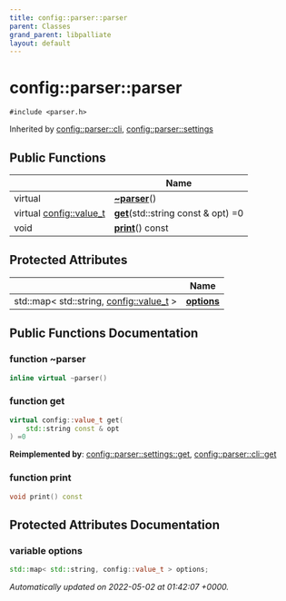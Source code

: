 ```yaml
---
title: config::parser::parser
parent: Classes
grand_parent: libpalliate
layout: default
---
```


# config::parser::parser






`#include <parser.h>`

Inherited by [config::parser::cli](/libpalliate/generated/Classes/classconfig_1_1parser_1_1cli), [config::parser::settings](/libpalliate/generated/Classes/classconfig_1_1parser_1_1settings)

## Public Functions

|                | Name           |
| -------------- | -------------- |
| virtual | **[~parser](/libpalliate/generated/Classes/classconfig_1_1parser_1_1parser#function-~parser)**() |
| virtual [config::value_t](/libpalliate/generated/Namespaces/namespaceconfig#using-value-t) | **[get](/libpalliate/generated/Classes/classconfig_1_1parser_1_1parser#function-get)**(std::string const & opt) =0 |
| void | **[print](/libpalliate/generated/Classes/classconfig_1_1parser_1_1parser#function-print)**() const |

## Protected Attributes

|                | Name           |
| -------------- | -------------- |
| std::map< std::string, [config::value_t](/libpalliate/generated/Namespaces/namespaceconfig#using-value-t) > | **[options](/libpalliate/generated/Classes/classconfig_1_1parser_1_1parser#variable-options)**  |

## Public Functions Documentation

### function ~parser

```cpp
inline virtual ~parser()
```


### function get

```cpp
virtual config::value_t get(
    std::string const & opt
) =0
```


**Reimplemented by**: [config::parser::settings::get](/libpalliate/generated/Classes/classconfig_1_1parser_1_1settings#function-get), [config::parser::cli::get](/libpalliate/generated/Classes/classconfig_1_1parser_1_1cli#function-get)


### function print

```cpp
void print() const
```


## Protected Attributes Documentation

### variable options

```cpp
std::map< std::string, config::value_t > options;
```



_Automatically updated on 2022-05-02 at 01:42:07 +0000._